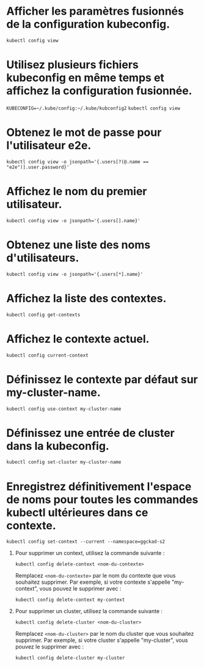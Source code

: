 # Afficher les paramètres fusionnés de la configuration kubeconfig.
`kubectl config view`

# Utilisez plusieurs fichiers kubeconfig en même temps et affichez la configuration fusionnée.
`KUBECONFIG=~/.kube/config:~/.kube/kubconfig2`
`kubectl config view`

# Obtenez le mot de passe pour l'utilisateur e2e.
`kubectl config view -o jsonpath='{.users[?(@.name == "e2e")].user.password}'`

# Affichez le nom du premier utilisateur.
`kubectl config view -o jsonpath='{.users[].name}'`

# Obtenez une liste des noms d'utilisateurs.
`kubectl config view -o jsonpath='{.users[*].name}'`

# Affichez la liste des contextes.
`kubectl config get-contexts`

# Affichez le contexte actuel.
`kubectl config current-context`

# Définissez le contexte par défaut sur my-cluster-name.
`kubectl config use-context my-cluster-name`

# Définissez une entrée de cluster dans la kubeconfig.
`kubectl config set-cluster my-cluster-name`


# Enregistrez définitivement l'espace de noms pour toutes les commandes kubectl ultérieures dans ce contexte.
`kubectl config set-context --current --namespace=ggckad-s2`


1. Pour supprimer un context, utilisez la commande suivante :
   ```
   kubectl config delete-context <nom-du-contexte>
   ```
   Remplacez `<nom-du-contexte>` par le nom du contexte que vous souhaitez supprimer. Par exemple, si votre contexte s'appelle "my-context", vous pouvez le supprimer avec :
   ```
   kubectl config delete-context my-context
   ```

2. Pour supprimer un cluster, utilisez la commande suivante :
   ```
   kubectl config delete-cluster <nom-du-cluster>
   ```
   Remplacez `<nom-du-cluster>` par le nom du cluster que vous souhaitez supprimer. Par exemple, si votre cluster s'appelle "my-cluster", vous pouvez le supprimer avec :
   ```
   kubectl config delete-cluster my-cluster
   ```
